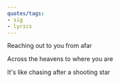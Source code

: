```yaml
---
quotes/tags:
- sig
- lyrics
---
```




Reaching out to you from afar

Across the heavens to where you are

It's like chasing after a shooting star